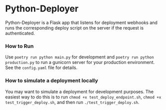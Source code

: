 # Python-Deployer
Python-Deployer is a Flask app that listens for deployment webhooks and runs the corresponding deploy script on the server if the request is authenticated.

### How to Run
Use `poetry run python main.py` for development and `poetry run python production.py` to run a gunicorn server for your production environment. See the `config.yaml` file for details.

### How to simulate a deployment locally
You may want to simulate a deployment for development purposes. The easiest way to do this is to run `chmod +x test_deploy_endpoint.sh`, `chmod +x test_trigger_deploy.sh`, and then run `./test_trigger_deploy.sh`.